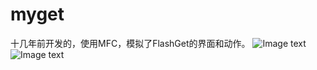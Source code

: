 # myget
十几年前开发的，使用MFC，模拟了FlashGet的界面和动作。
![Image text](https://raw.github.com/wuxh123/myget/master/img/1.jpg)
![Image text](https://raw.github.com/wuxh123/myget/master/img/2.jpg)
